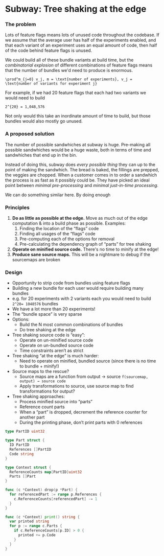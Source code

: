# Subway: Tree shaking at the edge

### The problem

Lots of feature flags means lots of unused code throughout the codebase. If we assume that the average user has half of the experiments enabled, and that each variant of an experiment uses an equal amount of code, then half of the code behind feature flags is unused.

We could build all of these bundle variants at build time, but the *combinatorial explosion* of different combinations of feature flags means that the number of bundles we'd need to produce is enormous.

```math_formula
\prod^m_{j=0} v_j, m = \text{number of experiments}, v_j = \text{number of variants for experiment j}
```

For example, if we had 20 feature flags that each had two variants we would need to build

```math_formula
2^{20} = 1,048,576
```

Not only would this take an inordinate amount of time to build, but those bundles would also mostly go unused.

### A proposed solution

The number of possible sandwhiches at subway is huge. Pre-making all possible sandwhiches would be a huge waste, both in terms of time and sandwhiches that end up in the bin.

Instead of doing this, subway does *every possible thing* they can up to the point of making the sandwhich. The bread is baked, the fillings are prepped, the veggies are chopped. When a customer comes in to order a sandwhich the process is as fast as it possibly could be. They have picked an ideal point between *minimal pre-processing* and *minimal just-in-time processing.*

We can do something similar here. By doing enough

### Principles

1. **Do as little as possible at the edge.** Move as much out of the edge computation & into a build phase as possible. Examples:
   1. Finding the location of the “flags” code
   2. Finding all usages of the “flags” code
   3. Pre-computing each of the options for removal
   4. Pre-calculating the dependency graph of “parts” for tree shaking
2. **Operate on minified source code.** There's no time to minify at the edge!
3. **Produce sane source maps.** This will be a nightmare to debug if the sourcemaps are broken

### Design

- Opportunity to strip code from bundles using feature flags
- Building a new bundle for each user would require building many bundles
- e.g. for 20 experiments with 2 variants each you would need to build `2^20= 1048576` bundles
- We have a lot more than 20 experiments!
- The “bundle space” is very sparse
- Options:
   - Build the N most common combinations of bundles
   - Do tree shaking at the edge
- Tree shaking source code is “easy”:
   - Operate on un-minified source code
   - Operate on un-bundled source code
   - Time constraints aren’t as strict
- Tree shaking “at the edge” is much harder:
   - Need to operate on minified, bundled source (since there is no time to bundle + minify!)
- Source maps to the rescue?
   - Source maps are a function from output → source `f(sourcemap, output) → source code`
   - Apply transformations to source, use source map to find transformations for output?
- Tree shaking approaches:
   - Process minified source into “parts”
   - Reference count parts
   - When a “part” is dropped, decrement the reference counter for another part
   - During the printing phase, don’t print parts with 0 references

```go
type PartID uint32

type Part struct {
  ID PartID
  References []PartID
  Code string
}

type Context struct {
  ReferenceCounts map[PartID]uint32
  Parts []Part
}

func (c *Context) drop(p *Part) {
  for referencedPart := range p.References {
    c.ReferenceCounts[referencedPart] -= 1
  }
}

func (c *Context) print() string {
  var printed string
  for p := range c.Parts {
    if c.ReferenceCounts[p.ID] > 0 {
      printed += p.Code
    }
  }
}
```

